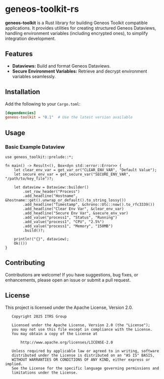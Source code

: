 # geneos-toolkit-rs

**geneos-toolkit** is a Rust library for building Geneos Toolkit compatible
applications. It provides utilities for creating structured Geneos Dataviews,
handling environment variables (including encrypted ones), to simplify
integration development.

## Features

- **Dataviews:** Build and format Geneos Dataviews.
- **Secure Environment Variables:** Retrieve and decrypt environment variables
  seamlessly.

## Installation

Add the following to your `Cargo.toml`:

```toml
[dependencies]
geneos-toolkit = "0.1"  # Use the latest version available
```

## Usage

### Basic Example Dataview

```rust,no_run
use geneos_toolkit::prelude::*;

fn main() -> Result<(), Box<dyn std::error::Error>> {
    let clear_env_var = get_var_or("CLEAR_ENV_VAR", "Default Value");
    let secure_env_var = get_secure_var("SECURE_ENV_VAR", "/path/to/key_file")?;

    let dataview = Dataview::builder()
        .set_row_header("Process")
        .add_headline("Hostname", &hostname::get().unwrap_or_default().to_string_lossy())
        .add_headline("Timestamp", &chrono::Utc::now().to_rfc3339())
        .add_headline("Clear Env Var", &clear_env_var)
        .add_headline("Secure Env Var", &secure_env_var)
        .add_value("process1", "Status", "Running")
        .add_value("process1", "CPU", "2.5%")
        .add_value("process1", "Memory", "150MB")
        .build()?;

    println!("{}", dataview);
    Ok(())
}
```

## Contributing

Contributions are welcome! If you have suggestions, bug fixes, or enhancements,
please open an issue or submit a pull request.

## License

This project is licensed under the Apache License, Version 2.0.

```text
   Copyright 2025 ITRS Group

   Licensed under the Apache License, Version 2.0 (the "License");
   you may not use this file except in compliance with the License.
   You may obtain a copy of the License at

       http://www.apache.org/licenses/LICENSE-2.0

   Unless required by applicable law or agreed to in writing, software
   distributed under the License is distributed on an "AS IS" BASIS,
   WITHOUT WARRANTIES OR CONDITIONS OF ANY KIND, either express or implied.
   See the License for the specific language governing permissions and
   limitations under the License.
```
